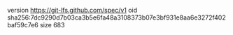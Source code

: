 version https://git-lfs.github.com/spec/v1
oid sha256:7dc9290d7b03ca3b5e6fa48a3108373b07e3bf931e8aa6e3272f402baf59c7e6
size 683
